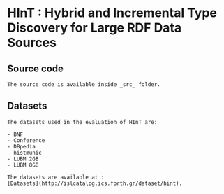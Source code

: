 #	HInT : Hybrid and Incremental Type Discovery for Large RDF Data Sources


## Source code

	The source code is available inside _src_ folder.


## Datasets

	The datasets used in the evaluation of HInT are:
	
	- BNF
	- Conference
	- DBpedia
	- histmunic
	- LUBM 2GB
	- LUBM 8GB

	The datasets are available at :	
	[Datasets](http://islcatalog.ics.forth.gr/dataset/hint).
